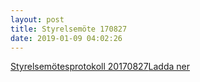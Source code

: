 ```yaml
---
layout: post
title: Styrelsemöte 170827
date: 2019-01-09 04:02:26
---
```


<!-- wp:file {"id":1001,"href":"/assets/2019/01/Styrelsemöte-Fristad-20170827.docx"} -->
<div class="wp-block-file"><a href="/assets/2019/01/Styrelsemöte-Fristad-20170827.docx">Styrelsemötesprotokoll 20170827</a><a href="/assets/2019/01/Styrelsemöte-Fristad-20170827.docx" class="wp-block-file__button" download>Ladda ner</a></div>
<!-- /wp:file -->